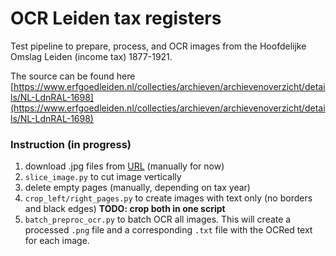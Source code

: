 # OCR Leiden tax registers

Test pipeline to prepare, process, and OCR images from the Hoofdelijke Omslag Leiden (income tax) 1877-1921. 

The source can be found here [https://www.erfgoedleiden.nl/collecties/archieven/archievenoverzicht/details/NL-LdnRAL-1698](https://www.erfgoedleiden.nl/collecties/archieven/archievenoverzicht/details/NL-LdnRAL-1698)

### Instruction (in progress)
1. download .jpg files from [URL](https://www.erfgoedleiden.nl/collecties/archieven/archievenoverzicht/details/NL-LdnRAL-1698) (manually for now)
2. `slice_image.py` to cut image vertically
3. delete empty pages (manually, depending on tax year)
4. `crop_left/right_pages.py` to create images with text only (no borders and black edges)  **TODO: crop both in one script**
5. `batch_preproc_ocr.py` to batch OCR all images. This will create a processed `.png` file and a corresponding `.txt` file with the OCRed text for each image.
